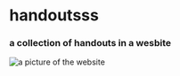 # handoutsss
### a collection of handouts in a wesbite
![a picture of the website](https://i.imgur.com/rsJgR7k.png)
